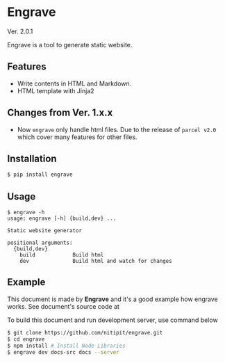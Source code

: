 <h1>Engrave</h1> <el-badge>Ver. 2.0.1</el-badge>

Engrave is a tool to generate static website.

## Features
- Write contents in HTML and Markdown.
- HTML template with Jinja2

## Changes from Ver. 1.x.x
- Now `engrave` only handle html files. Due to the release of
  `parcel v2.0` which cover many features for other files.

## Installation
```bash
$ pip install engrave
```

## Usage
```
$ engrave -h
usage: engrave [-h] {build,dev} ...

Static website generator

positional arguments:
  {build,dev}
    build            Build html
    dev              Build html and watch for changes
```

## Example
This document is made by **Engrave** and it's a good example how engrave works.
See document's source code at
[](https://github.com/nitipit/engrave/tree/main/docs-src)

To build this document and run development server, use command below

```bash
$ git clone https://github.com/nitipit/engrave.git
$ cd engrave
$ npm install # Install Node Libraries
$ engrave dev docs-src docs --server
```